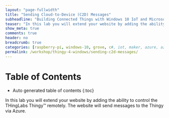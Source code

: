 ```yaml
---
layout: "page-fullwidth"
title: "Sending Cloud-to-Device (C2D) Messages"
subheadline: "Building Connected Things with Windows 10 IoT and Microsoft Azure"
teaser: "In this lab you will extend your website by adding the ability to control the THingLabs Thingy&trade; remotely. The website will send messages to the Thingy via Azure."
show_meta: true
comments: true
header: no
breadcrumb: true
categories: [raspberry-pi, windows-10, grove, c#, iot, maker, azure, azure-iot-hub]
permalink: /workshop/thingy-4-windows/sending-c2d-messages/
---
```


# Table of Contents
*  Auto generated table of contents
{:toc}

In this lab you will extend your website by adding the ability to control the THingLabs Thingy&trade; remotely. The website will send messages to the Thingy via Azure.